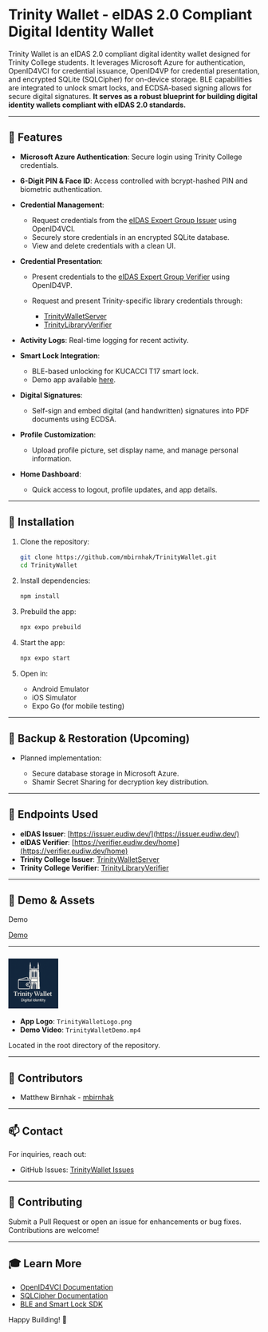 # Trinity Wallet - eIDAS 2.0 Compliant Digital Identity Wallet

Trinity Wallet is an eIDAS 2.0 compliant digital identity wallet designed for Trinity College students. It leverages Microsoft Azure for authentication, OpenID4VCI for credential issuance, OpenID4VP for credential presentation, and encrypted SQLite (SQLCipher) for on-device storage. BLE capabilities are integrated to unlock smart locks, and ECDSA-based signing allows for secure digital signatures. **It serves as a robust blueprint for building digital identity wallets compliant with eIDAS 2.0 standards.**

---

## 🚀 **Features**

* **Microsoft Azure Authentication**: Secure login using Trinity College credentials.
* **6-Digit PIN & Face ID**: Access controlled with bcrypt-hashed PIN and biometric authentication.
* **Credential Management**:

  * Request credentials from the [eIDAS Expert Group Issuer](https://issuer.eudiw.dev/) using OpenID4VCI.
  * Securely store credentials in an encrypted SQLite database.
  * View and delete credentials with a clean UI.
* **Credential Presentation**:

  * Present credentials to the [eIDAS Expert Group Verifier](https://verifier.eudiw.dev/home) using OpenID4VP.
  * Request and present Trinity-specific library credentials through:

    * [TrinityWalletServer](https://github.com/mbirnhak/TrinityWalletServer)
    * [TrinityLibraryVerifier](https://github.com/mbirnhak/TrinityLibraryVerifier)
* **Activity Logs**: Real-time logging for recent activity.
* **Smart Lock Integration**:

  * BLE-based unlocking for KUCACCI T17 smart lock.
  * Demo app available [here](https://github.com/mbirnhak/DemoLock).
* **Digital Signatures**:

  * Self-sign and embed digital (and handwritten) signatures into PDF documents using ECDSA.
* **Profile Customization**:

  * Upload profile picture, set display name, and manage personal information.
* **Home Dashboard**:

  * Quick access to logout, profile updates, and app details.

---

## 🔧 **Installation**

1. Clone the repository:

   ```bash
   git clone https://github.com/mbirnhak/TrinityWallet.git
   cd TrinityWallet
   ```

2. Install dependencies:

   ```bash
   npm install
   ```

3. Prebuild the app:

   ```bash
   npx expo prebuild
   ```

4. Start the app:

   ```bash
   npx expo start
   ```

5. Open in:

   * Android Emulator
   * iOS Simulator
   * Expo Go (for mobile testing)

---

## 🔐 **Backup & Restoration (Upcoming)**

* Planned implementation:

  * Secure database storage in Microsoft Azure.
  * Shamir Secret Sharing for decryption key distribution.

---

## 📡 **Endpoints Used**

* **eIDAS Issuer**: [https://issuer.eudiw.dev/](https://issuer.eudiw.dev/)
* **eIDAS Verifier**: [https://verifier.eudiw.dev/home](https://verifier.eudiw.dev/home)
* **Trinity College Issuer**: [TrinityWalletServer](https://github.com/mbirnhak/TrinityWalletServer)
* **Trinity College Verifier**: [TrinityLibraryVerifier](https://github.com/mbirnhak/TrinityLibraryVerifier)

---

## 📱 **Demo & Assets**

Demo

[Demo]("https://github.com/mbirnhak/TrinityWallet/raw/CredIss/TrinityWalletDemo.mp4")

---

<img src="TrinityWalletLogo.png" alt="Trinity Wallet Logo" width="100" style="margin-top: 10px;">

* **App Logo**: `TrinityWalletLogo.png`
* **Demo Video**: `TrinityWalletDemo.mp4`

Located in the root directory of the repository.

---

## 👥 **Contributors**

* Matthew Birnhak - [mbirnhak](https://github.com/mbirnhak)

---

## 📫 **Contact**

For inquiries, reach out:

* GitHub Issues: [TrinityWallet Issues](https://github.com/mbirnhak/TrinityWallet/issues)

---

## 🔄 **Contributing**

Submit a Pull Request or open an issue for enhancements or bug fixes. Contributions are welcome!

---

## 🎓 **Learn More**

* [OpenID4VCI Documentation](https://openid.net/connect/)
* [SQLCipher Documentation](https://www.zetetic.net/sqlcipher/)
* [BLE and Smart Lock SDK](https://github.com/mbirnhak/DemoLock)

Happy Building! 🚀